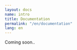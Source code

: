 ```yaml
---
layout: docs
name: intro
title: Documentation
permalink: "/en/documentation"
lang: en
---
```


Coming soon..